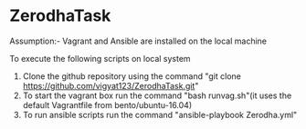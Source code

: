 # ZerodhaTask

Assumption:- Vagrant and Ansible are installed on the local machine

To execute the following scripts on local system
1) Clone the github repository using the command "git clone https://github.com/vigyat123/ZerodhaTask.git"
2) To start the vagrant box run the command "bash runvag.sh"(it uses the default Vagrantfile from bento/ubuntu-16.04)
3) To run ansible scripts run the command "ansible-playbook Zerodha.yml"
